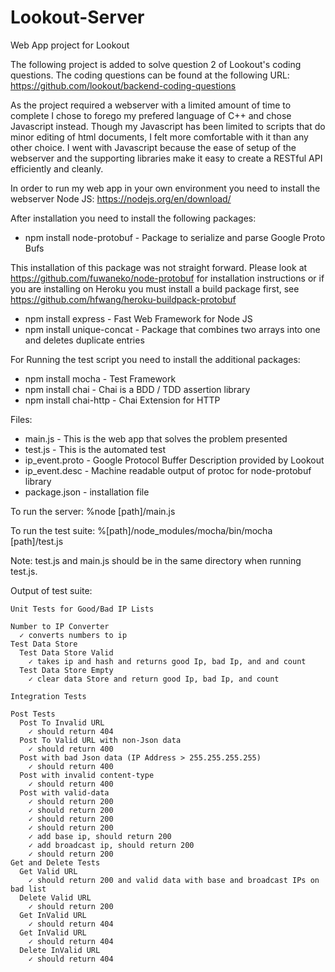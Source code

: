 # Lookout-Server
Web App project for Lookout

The following project is added to solve question 2 of Lookout's coding questions.  The coding questions can be found at the following URL:
https://github.com/lookout/backend-coding-questions

As the project required a webserver with a limited amount of time to complete I chose to forego my prefered language of C++ and chose Javascript instead.  Though my Javascript has been limited to scripts that do minor editing of html documents, I felt more comfortable with it than any other choice.  I went with Javascript because the ease of setup of the webserver and the supporting libraries make it easy to create a RESTful API efficiently and cleanly.

In order to run my web app in your own environment you need to install the webserver Node JS:
https://nodejs.org/en/download/

After installation you need to install the following packages:
- npm install node-protobuf		- Package to serialize and parse Google Proto Bufs

This installation of this package was not straight forward.  Please look at https://github.com/fuwaneko/node-protobuf for installation instructions or if you are installing on Heroku you must install a build package first, see https://github.com/hfwang/heroku-buildpack-protobuf
- npm install express					- Fast Web Framework for Node JS
- npm install unique-concat		- Package that combines two arrays into one and deletes duplicate entries

For Running the test script you need to install the additional packages:
- npm install mocha						- Test Framework
- npm install chai						- Chai is a BDD / TDD assertion library
- npm install chai-http				- Chai Extension for HTTP

Files:
- main.js - This is the web app that solves the problem presented
- test.js - This is the automated test
- ip_event.proto - Google Protocol Buffer Description provided by Lookout
- ip_event.desc - Machine readable output of protoc for node-protobuf library
- package.json - installation file

To run the server:
%node [path]/main.js

To run the test suite:
%[path]/node_modules/mocha/bin/mocha [path]/test.js

Note: test.js and main.js should be in the same directory when running test.js.

Output of test suite:

    Unit Tests for Good/Bad IP Lists
  
    Number to IP Converter
      ✓ converts numbers to ip
    Test Data Store
      Test Data Store Valid
        ✓ takes ip and hash and returns good Ip, bad Ip, and and count
      Test Data Store Empty
        ✓ clear data Store and return good Ip, bad Ip, and count
  
    Integration Tests
  
    Post Tests
      Post To Invalid URL
        ✓ should return 404
      Post To Valid URL with non-Json data
        ✓ should return 400
      Post with bad Json data (IP Address > 255.255.255.255)
        ✓ should return 400
      Post with invalid content-type
        ✓ should return 400
      Post with valid-data
        ✓ should return 200
        ✓ should return 200
        ✓ should return 200
        ✓ should return 200
        ✓ add base ip, should return 200
        ✓ add broadcast ip, should return 200
        ✓ should return 200
    Get and Delete Tests
      Get Valid URL
        ✓ should return 200 and valid data with base and broadcast IPs on bad list
      Delete Valid URL
        ✓ should return 200
      Get InValid URL
        ✓ should return 404
      Get InValid URL
        ✓ should return 404
      Delete InValid URL
        ✓ should return 404




